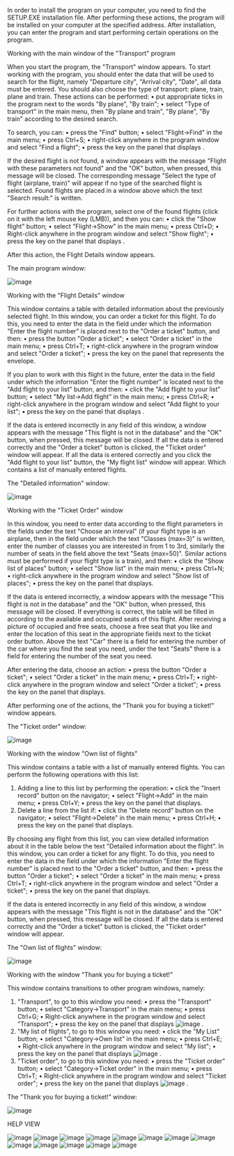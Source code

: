 In order to install the program on your computer, you need to find the SETUP.EXE installation file.
After performing these actions, the program will be installed on your computer at the specified address. After installation, you can enter the program and start performing certain operations on the program.



Working with the main window of the "Transport" program

When you start the program, the "Transport" window appears. To start working with the program, you should enter the data that will be used to search for the flight, namely "Departure city", "Arrival city", "Date", all data must be entered. You should also choose the type of transport: plane, train, plane and train. These actions can be performed:
• put appropriate ticks in the program next to the words "By plane", "By train";
• select "Type of transport" in the main menu, then "By plane and train", "By plane", "By train" according to the desired search.

To search, you can:
• press the "Find" button;
• select "Flight->Find" in the main menu;
• press Ctrl+S;
• right-click anywhere in the program window and select "Find a flight";
• press the key on the panel that displays .

If the desired flight is not found, a window appears with the message "Flight with these parameters not found" and the "OK" button, when pressed, this message will be closed. The corresponding message "Select the type of flight (airplane, train)" will appear if no type of the searched flight is selected.
Found flights are placed in a window above which the text "Search result:" is written.

For further actions with the program, select one of the found flights (click on it with the left mouse key (LMB)), and then you can:
• click the "Show flight" button;
• select "Flight->Show" in the main menu;
• press Ctrl+D;
• Right-click anywhere in the program window and select "Show flight";
• press the key on the panel that displays .

After this action, the Flight Details window appears.

The main program window:

![image](https://github.com/user-attachments/assets/9d7af441-ce7a-44c4-a8f5-6aff1336121d)



Working with the "Flight Details" window

This window contains a table with detailed information about the previously selected flight. In this window, you can order a ticket for this flight. To do this, you need to enter the data in the field under which the information "Enter the flight number" is placed next to the "Order a ticket" button, and then:
• press the button "Order a ticket";
• select "Order a ticket" in the main menu;
• press Ctrl+T;
• right-click anywhere in the program window and select "Order a ticket";
• press the key on the panel that represents the envelope.

If you plan to work with this flight in the future, enter the data in the field under which the information "Enter the flight number" is located next to the "Add flight to your list" button, and then:
• click the "Add flight to your list" button;
• select "My list->Add flight" in the main menu;
• press Ctrl+R;
• right-click anywhere in the program window and select "Add flight to your list";
• press the key on the panel that displays .

If the data is entered incorrectly in any field of this window, a window appears with the message "This flight is not in the database" and the "OK" button, when pressed, this message will be closed.
If all the data is entered correctly and the "Order a ticket" button is clicked, the "Ticket order" window will appear.
If all the data is entered correctly and you click the "Add flight to your list" button, the "My flight list" window will appear. Which contains a list of manually entered flights.

The "Detailed information" window:

![image](https://github.com/user-attachments/assets/bc842702-4284-42d3-8247-41544cad35f7)



Working with the "Ticket Order" window

In this window, you need to enter data according to the flight parameters in the fields under the text "Choose an interval" (if your flight type is an airplane, then in the field under which the text "Classes (max=3)" is written, enter the number of classes you are interested in from 1 to 3rd, similarly the number of seats in the field above the text "Seats (max=50)". Similar actions must be performed if your flight type is a train), and then:
• click the "Show list of places" button;
• select "Show list" in the main menu;
• press Ctrl+N;
• right-click anywhere in the program window and select "Show list of places";
• press the key on the panel that displays.

If the data is entered incorrectly, a window appears with the message "This flight is not in the database" and the "OK" button, when pressed, this message will be closed.
If everything is correct, the table will be filled in according to the available and occupied seats of this flight. After receiving a picture of occupied and free seats, choose a free seat that you like and enter the location of this seat in the appropriate fields next to the ticket order button. Above the text "Car" there is a field for entering the number of the car where you find the seat you need, under the text "Seats" there is a field for entering the number of the seat you need.

After entering the data, choose an action:
• press the button "Order a ticket";
• select "Order a ticket" in the main menu;
• press Ctrl+T;
• right-click anywhere in the program window and select "Order a ticket";
• press the key on the panel that displays.

After performing one of the actions, the "Thank you for buying a ticket!" window appears.

The "Ticket order" window:

![image](https://github.com/user-attachments/assets/250cf128-cff9-415f-947d-b580d37406ff)



Working with the window "Own list of flights"

This window contains a table with a list of manually entered flights. You can perform the following operations with this list:
1) Adding a line to this list by performing the operation:
• click the "Insert record" button on the navigator;
• select "Flight->Add" in the main menu;
• press Ctrl+Y;
• press the key on the panel that displays.
2) Delete a line from the list if:
• click the "Delete record" button on the navigator;
• select "Flight->Delete" in the main menu;
• press Ctrl+H;
• press the key on the panel that displays.

By choosing any flight from this list, you can view detailed information about it in the table below the text "Detailed information about the flight". In this window, you can order a ticket for any flight. To do this, you need to enter the data in the field under which the information "Enter the flight number" is placed next to the "Order a ticket" button, and then:
• press the button "Order a ticket";
• select "Order a ticket" in the main menu;
• press Ctrl+T;
• right-click anywhere in the program window and select "Order a ticket";
• press the key on the panel that displays.

If the data is entered incorrectly in any field of this window, a window appears with the message "This flight is not in the database" and the "OK" button, when pressed, this message will be closed.
If all the data is entered correctly and the "Order a ticket" button is clicked, the "Ticket order" window will appear.

The "Own list of flights" window:

![image](https://github.com/user-attachments/assets/978cd196-7e68-4fa7-9117-9e8957a4829d)



Working with the window "Thank you for buying a ticket!"

This window contains transitions to other program windows, namely:
1) "Transport", to go to this window you need:
• press the "Transport" button;
• select "Category->Transport" in the main menu;
• press Ctrl+G;
• Right-click anywhere in the program window and select "Transport";
• press the key on the panel that displays ![image](https://github.com/user-attachments/assets/16af8d22-fb8f-4fbb-8051-43e7c60c94f0)
.
2) "My list of flights", to go to this window you need:
• click the "My List" button;
• select "Category->Own list" in the main menu;
• press Ctrl+E;
• Right-click anywhere in the program window and select "My list";
• press the key on the panel that displays ![image](https://github.com/user-attachments/assets/4ec980a8-2724-4f69-b4e5-21419c989311)
.
3) "Ticket order", to go to this window you need:
• press the "Ticket order" button;
• select "Category->Ticket order" in the main menu;
• press Ctrl+T;
• Right-click anywhere in the program window and select "Ticket order";
• press the key on the panel that displays ![image](https://github.com/user-attachments/assets/1bdc0d82-f76e-42e8-b21a-ab9164f04874)
.

The "Thank you for buying a ticket!" window:

![image](https://github.com/user-attachments/assets/703312ff-f6eb-4c3c-a5ca-bd721b6e7358)


HELP VIEW

![image](https://github.com/user-attachments/assets/e3d33b98-6db6-4c69-bbfa-3ed30c26f65c)
![image](https://github.com/user-attachments/assets/a25959fe-5851-498e-bdaa-f272e90889d4)
![image](https://github.com/user-attachments/assets/43142395-034e-42e8-add8-84ff6c1c5e08)
![image](https://github.com/user-attachments/assets/4f4b7a36-0275-418f-a743-0a9e67f14668)
![image](https://github.com/user-attachments/assets/b5ae4fc4-e377-4b0f-8db5-239717017a96)
![image](https://github.com/user-attachments/assets/689c9ce0-4cae-482f-9ef5-590c82b944bf)
![image](https://github.com/user-attachments/assets/17178685-c099-4a11-ba4f-08687c73902c)
![image](https://github.com/user-attachments/assets/2382e58e-39a9-4afb-b62a-83ca83846dda)
![image](https://github.com/user-attachments/assets/d31c5eb3-9fbf-4879-abcb-b55c0d5bf9ef)
![image](https://github.com/user-attachments/assets/437cd479-4c0e-475f-91a3-8bdce76c9f90)
![image](https://github.com/user-attachments/assets/14bcdb5b-ae45-4040-85ed-cfbf646c0fa8)
![image](https://github.com/user-attachments/assets/692d0479-e8fc-48cb-85e5-375ea89ef97c)
![image](https://github.com/user-attachments/assets/799f048f-7d92-4d58-912b-994936008c76)
